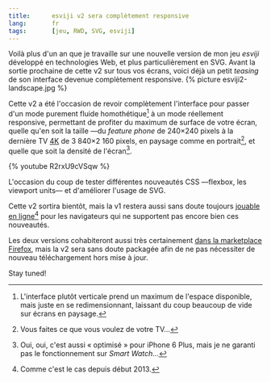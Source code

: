 ```yaml
---
title:      esviji v2 sera complètement responsive
lang:       fr
tags:       [jeu, RWD, SVG, esviji]
---
```


Voilà plus d'un an que je travaille sur une nouvelle version de mon jeu *esviji* développé en technologies Web, et plus particulièrement en SVG. Avant la sortie prochaine de cette v2 sur tous vos écrans, voici déjà un petit *teasing* de son interface devenue complètement responsive.
{% picture esviji2-landscape.jpg %}

Cette v2 a été l'occasion de revoir complètement l'interface pour passer d'un mode purement fluide homothétique[^fluide] à un mode réellement responsive, permettant de profiter du maximum de surface de votre écran, quelle qu'en soit la taille —du *feature phone* de 240×240 pixels à la dernière TV [4K](http://fr.wikipedia.org/wiki/4K) de 3 840×2 160 pixels, en paysage comme en portrait[^tv], et quelle que soit la densité de l'écran[^iphone6p].

{% youtube R2rxU9cVSqw %}

L'occasion du coup de tester différentes nouveautés CSS —flexbox, les viewport units— et d'améliorer l'usage de SVG.

Cette v2 sortira bientôt, mais la v1 restera aussi sans doute toujours [jouable en ligne](http://play.esviji.com/)[^enligne] pour les navigateurs qui ne supportent pas encore bien ces nouveautés.

Les deux versions cohabiteront aussi très certainement [dans la marketplace Firefox](https://marketplace.firefox.com/app/esviji), mais la v2 sera sans doute packagée afin de ne pas nécessiter de nouveau téléchargement hors mise à jour.

Stay tuned!

[^fluide]: L'interface plutôt verticale prend un maximum de l'espace disponible, mais juste en se redimensionnant, laissant du coup beaucoup de vide sur écrans en paysage.

[^tv]: Vous faites ce que vous voulez de votre TV…

[^iphone6p]: Oui, oui, c'est aussi « optimisé » pour iPhone 6 Plus, mais je ne garanti pas le fonctionnement sur *Smart Watch*…

[^enligne]: Comme c'est le cas depuis début 2013.
